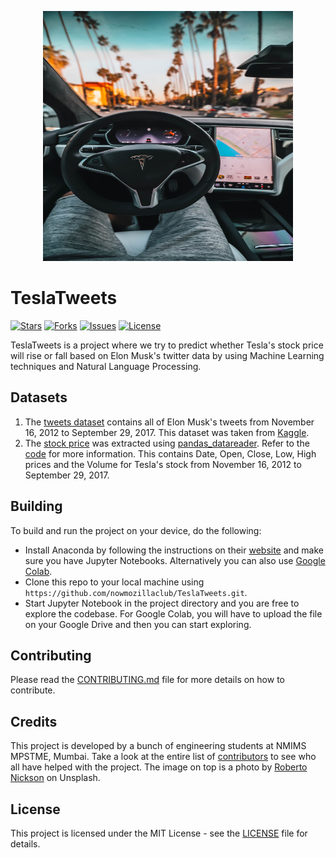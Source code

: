 <p align="center"><img height="400" width="400" src="./branding/icon.jpg" alt="TeslaTweets"/></p>

# TeslaTweets

[![Stars](https://img.shields.io/github/stars/nowmozillaclub/TeslaTweets.svg)](https://github.com/nowmozillaclub/TeslaTweets/stargazers)
[![Forks](https://img.shields.io/github/forks/nowmozillaclub/TeslaTweets.svg)](https://github.com/nowmozillaclub/TeslaTweets/network/members)
[![Issues](https://img.shields.io/github/issues/nowmozillaclub/TeslaTweets.svg)](https://github.com/nowmozillaclub/TeslaTweets/issues)
[![License](https://img.shields.io/github/license/nowmozillaclub/TeslaTweets.svg)](https://opensource.org/licenses/GPL-3.0)

TeslaTweets is a project where we try to predict whether Tesla's stock price will rise or fall based on Elon Musk's twitter data by using Machine Learning techniques and Natural Language Processing.

## Datasets

1. The [tweets dataset](datasets/data_elonmusk.csv) contains all of Elon Musk's tweets from November 16, 2012 to September 29, 2017. This dataset was taken from [Kaggle](https://www.kaggle.com/kulgen/elon-musks-tweets).
2. The [stock price](datasets/tsla_stock_price.csv) was extracted using [pandas_datareader](https://pandas-datareader.readthedocs.io/en/latest/). Refer to the [code](datasets/extract_tsla_stock_price.py) for more information. This contains Date, Open, Close, Low, High prices and the Volume for Tesla's stock from November 16, 2012 to September 29, 2017.

## Building

To build and run the project on your device, do the following:

- Install Anaconda by following the instructions on their [website](https://www.anaconda.com/) and make sure you have Jupyter Notebooks. Alternatively you can also use [Google Colab](https://colab.research.google.com/).
- Clone this repo to your local machine using `https://github.com/nowmozillaclub/TeslaTweets.git`.
- Start Jupyter Notebook in the project directory and you are free to explore the codebase. For Google Colab, you will have to upload the file on your Google Drive and then you can start exploring.

## Contributing

Please read the [CONTRIBUTING.md](CONTRIBUTING.md) file for more details on how to contribute.

## Credits

This project is developed by a bunch of engineering students at NMIMS MPSTME, Mumbai. Take a look at the entire list of [contributors](https://github.com/nowmozillaclub/TeslaTweets/graphs/contributors) to see who all have helped with the project. The image on top is a photo by [Roberto Nickson](https://unsplash.com/@rpnickson?utm_source=unsplash&utm_medium=referral&utm_content=creditCopyText) on Unsplash.

## License

This project is licensed under the MIT License - see the [LICENSE](LICENSE) file for details.
